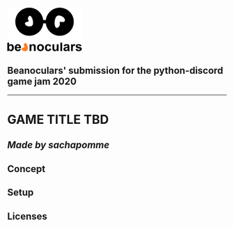 ![beanoculars' logo](game/images/icons/beanocularsMINI.png)
## Beanoculars' submission for the python-discord game jam 2020
---
# GAME TITLE TBD
*Made by sachapomme*
---

## Concept

## Setup

## Licenses

